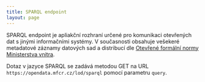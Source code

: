```yaml
---
title: SPARQL endpoint
layout: page
---
```


SPARQL endpoint je apliakční rozhraní určené pro komunikaci otevřených dat s jinými informačními systémy. V současnosti obsahuje vešekeré metadatové záznamy datových sad a distribucí dle [Otevřené formální normy Ministerstva vnitra](https://ofn.gov.cz/rozhran%C3%AD-katalog%C5%AF-otev%C5%99en%C3%BDch-dat/draft/#dcat-ap-sparql-endpoint).

Dotaz v jazyce SPARQL se zadává metodou GET na URL `https://opendata.mfcr.cz/lod/sparql` pomocí parametru `query`.